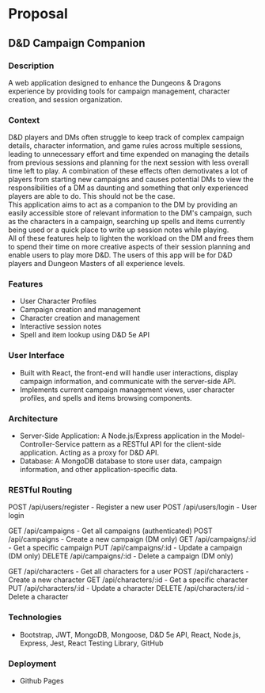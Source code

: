 # Proposal

## D&D Campaign Companion

### Description
A web application designed to enhance the Dungeons & Dragons experience by providing tools for campaign management, character creation, and session organization.

### Context
D&D players and DMs often struggle to keep track of complex campaign details, character information, and game rules across multiple sessions, leading to unnecessary effort and time expended on managing the details from previous sessions and planning for the next session with less overall time left to play. A combination of these effects often demotivates a lot of players from starting new campaigns and causes potential DMs to view the responsibilities of a DM as daunting and something that only experienced players are able to do. This should not be the case.  
This application aims to act as a companion to the DM by providing an easily accessible store of relevant information to the DM's campaign, such as the characters in a campaign, searching up spells and items currently being used or a quick place to write up session notes while playing.  
All of these features help to lighten the workload on the DM and frees them to spend their time on more creative aspects of their session planning and enable users to play more D&D. The users of this app will be for D&D players and Dungeon Masters of all experience levels.

### Features
- User Character Profiles
- Campaign creation and management 
- Character creation and management  
- Interactive session notes  
- Spell and item lookup using D&D 5e API 

### User Interface 
- Built with React, the front-end will handle user interactions, display campaign information, and communicate with the server-side API. 
- Implements current campaign management views, user character profiles, and spells and items browsing components.

### Architecture  
- Server-Side Application: A Node.js/Express application in the Model-Controller-Service pattern as a RESTful API for the client-side application. Acting as a proxy for D&D API.
- Database: A MongoDB database to store user data, campaign information, and other application-specific data.

### RESTful Routing   
POST /api/users/register - Register a new user
POST /api/users/login - User login

GET /api/campaigns - Get all campaigns (authenticated)
POST /api/campaigns - Create a new campaign (DM only)
GET /api/campaigns/:id - Get a specific campaign
PUT /api/campaigns/:id - Update a campaign (DM only)
DELETE /api/campaigns/:id - Delete a campaign (DM only) 

GET /api/characters - Get all characters for a user
POST /api/characters - Create a new character
GET /api/characters/:id - Get a specific character
PUT /api/characters/:id - Update a character
DELETE /api/characters/:id - Delete a character

### Technologies  
- Bootstrap, JWT, MongoDB, Mongoose, D&D 5e API, React, Node.js, Express, Jest, React Testing Library, GitHub

### Deployment  
- Github Pages